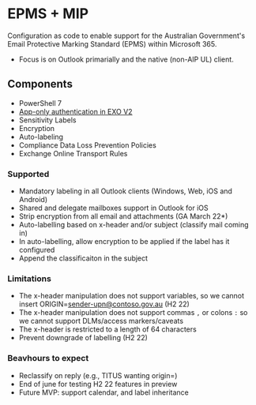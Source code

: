 # EPMS + MIP
Configuration as code to enable support for the Australian Government's Email Protective Marking Standard (EPMS) within Microsoft 365. 

- Focus is on Outlook primarially and the native (non-AIP UL) client.

## Components

- PowerShell 7
- [App-only authentication in EXO V2](https://docs.microsoft.com/en-us/powershell/exchange/app-only-auth-powershell-v2?view=exchange-ps)
- Sensitivity Labels
- Encryption
- Auto-labeling
- Compliance Data Loss Prevention Policies
- Exchange Online Transport Rules

### Supported
- Mandatory labeling in all Outlook clients (Windows, Web, iOS and Android)
- Shared and delegate mailboxes support in Outlook for iOS
- Strip encryption from all email and attachments (GA March 22*)
- Auto-labelling based on x-header and/or subject (classify mail coming in)
- In auto-labelling, allow encryption to be applied if the label has it configured
- Append the classificaiton in the subject

### Limitations

 - The x-header manipulation does not support variables, so we cannot insert ORIGIN=<sender-upn@contoso.gov.au> (H2 22)
 - The x-header manipulation does not support commas `,` or colons `:` so we cannot support DLMs/access markers/caveats
 - The x-header is restricted to a length of 64 characters
 - Prevent downgrade of labelling (H2 22)

### Beavhours to expect

- Reclassify on reply (e.g., TITUS wanting origin=)
- End of june for testing H2 22 features in preview
- Future MVP: support calendar, and label inheritance


